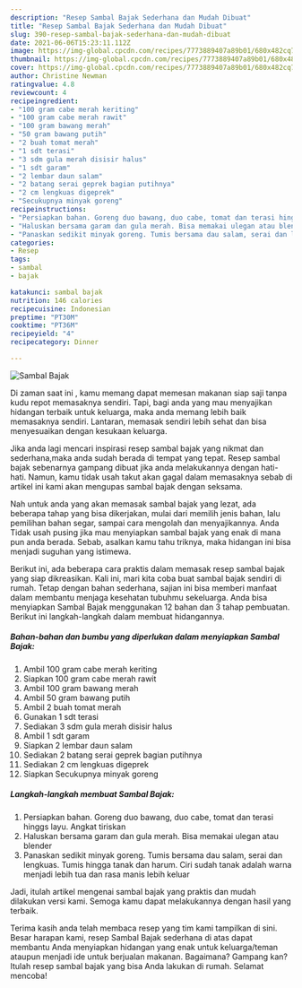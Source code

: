 ```yaml
---
description: "Resep Sambal Bajak Sederhana dan Mudah Dibuat"
title: "Resep Sambal Bajak Sederhana dan Mudah Dibuat"
slug: 390-resep-sambal-bajak-sederhana-dan-mudah-dibuat
date: 2021-06-06T15:23:11.112Z
image: https://img-global.cpcdn.com/recipes/7773889407a89b01/680x482cq70/sambal-bajak-foto-resep-utama.jpg
thumbnail: https://img-global.cpcdn.com/recipes/7773889407a89b01/680x482cq70/sambal-bajak-foto-resep-utama.jpg
cover: https://img-global.cpcdn.com/recipes/7773889407a89b01/680x482cq70/sambal-bajak-foto-resep-utama.jpg
author: Christine Newman
ratingvalue: 4.8
reviewcount: 4
recipeingredient:
- "100 gram cabe merah keriting"
- "100 gram cabe merah rawit"
- "100 gram bawang merah"
- "50 gram bawang putih"
- "2 buah tomat merah"
- "1 sdt terasi"
- "3 sdm gula merah disisir halus"
- "1 sdt garam"
- "2 lembar daun salam"
- "2 batang serai geprek bagian putihnya"
- "2 cm lengkuas digeprek"
- "Secukupnya minyak goreng"
recipeinstructions:
- "Persiapkan bahan. Goreng duo bawang, duo cabe, tomat dan terasi hinggs layu. Angkat tiriskan"
- "Haluskan bersama garam dan gula merah. Bisa memakai ulegan atau blender"
- "Panaskan sedikit minyak goreng. Tumis bersama dau salam, serai dan lengkuas. Tumis hingga tanak dan harum. Ciri sudah tanak adalah warna menjadi lebih tua dan rasa manis lebih keluar"
categories:
- Resep
tags:
- sambal
- bajak

katakunci: sambal bajak 
nutrition: 146 calories
recipecuisine: Indonesian
preptime: "PT30M"
cooktime: "PT36M"
recipeyield: "4"
recipecategory: Dinner

---
```



![Sambal Bajak](https://img-global.cpcdn.com/recipes/7773889407a89b01/680x482cq70/sambal-bajak-foto-resep-utama.jpg)

Di zaman  saat ini , kamu memang dapat memesan makanan siap saji tanpa kudu repot memasaknya sendiri. Tapi, bagi anda yang mau menyajikan hidangan terbaik untuk keluarga, maka anda memang lebih baik memasaknya sendiri. Lantaran, memasak sendiri lebih sehat dan bisa menyesuaikan dengan kesukaan keluarga.

Jika anda lagi mencari inspirasi resep sambal bajak yang nikmat dan sederhana,maka anda sudah berada di tempat yang tepat. Resep sambal bajak  sebenarnya gampang dibuat jika anda melakukannya dengan hati-hati. Namun, kamu tidak usah takut akan gagal dalam memasaknya 
sebab di artikel ini kami akan mengupas sambal bajak dengan seksama.  



Nah untuk anda yang akan memasak sambal bajak yang lezat, ada beberapa tahap yang bisa dikerjakan, mulai dari memilih jenis bahan, lalu pemilihan bahan segar, sampai cara mengolah dan menyajikannya. Anda Tidak usah pusing jika mau menyiapkan sambal bajak yang enak di mana pun anda berada. Sebab, asalkan kamu  tahu triknya, maka hidangan ini bisa menjadi suguhan yang istimewa.

Berikut ini, ada beberapa cara praktis  dalam memasak resep sambal bajak yang siap dikreasikan. Kali ini, mari kita coba buat sambal bajak sendiri di rumah. Tetap dengan bahan sederhana, sajian ini bisa memberi manfaat dalam membantu menjaga kesehatan tubuhmu sekeluarga. Anda bisa menyiapkan Sambal Bajak menggunakan 12 bahan dan 3 tahap pembuatan. Berikut ini langkah-langkah dalam membuat hidangannya.

<!--inarticleads1-->

##### Bahan-bahan dan bumbu yang diperlukan dalam menyiapkan Sambal Bajak:

1. Ambil 100 gram cabe merah keriting
1. Siapkan 100 gram cabe merah rawit
1. Ambil 100 gram bawang merah
1. Ambil 50 gram bawang putih
1. Ambil 2 buah tomat merah
1. Gunakan 1 sdt terasi
1. Sediakan 3 sdm gula merah disisir halus
1. Ambil 1 sdt garam
1. Siapkan 2 lembar daun salam
1. Sediakan 2 batang serai geprek bagian putihnya
1. Sediakan 2 cm lengkuas digeprek
1. Siapkan Secukupnya minyak goreng




<!--inarticleads2-->

##### Langkah-langkah membuat Sambal Bajak:

1. Persiapkan bahan. Goreng duo bawang, duo cabe, tomat dan terasi hinggs layu. Angkat tiriskan
1. Haluskan bersama garam dan gula merah. Bisa memakai ulegan atau blender
1. Panaskan sedikit minyak goreng. Tumis bersama dau salam, serai dan lengkuas. Tumis hingga tanak dan harum. Ciri sudah tanak adalah warna menjadi lebih tua dan rasa manis lebih keluar




Jadi, itulah artikel mengenai  sambal bajak  yang praktis dan mudah dilakukan versi kami. Semoga kamu dapat melakukannya dengan hasil yang terbaik. 

Terima kasih anda telah membaca resep yang tim kami tampilkan di sini. Besar harapan kami, resep  Sambal Bajak sederhana di atas dapat membantu Anda menyiapkan hidangan yang enak untuk keluarga/teman ataupun menjadi ide untuk berjualan makanan. Bagaimana? Gampang kan? Itulah resep sambal bajak yang bisa Anda lakukan di rumah. Selamat mencoba!


